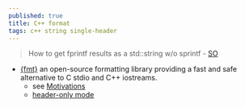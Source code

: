```yaml
---
published: true
title: C++ format
tags: c++ string single-header
---
```

> How to get fprintf results as a std::string w/o sprintf - [SO](https://stackoverflow.com/questions/69738/c-how-to-get-fprintf-results-as-a-stdstring-w-o-sprintf)

- [{fmt}](https://github.com/fmtlib/fmt) an open-source formatting library providing a fast and safe alternative to C stdio and C++ iostreams. 
	- see [Motivations](https://github.com/fmtlib/fmt#motivation)
    - [header-only mode](https://stackoverflow.com/questions/66944554/how-to-use-fmt-library-in-the-header-only-mode)